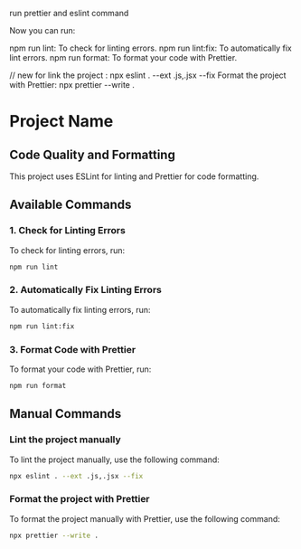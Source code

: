run prettier and eslint command

Now you can run:

npm run lint: To check for linting errors.
npm run lint:fix: To automatically fix lint errors.
npm run format: To format your code with Prettier.

// new
for link the project : npx eslint . --ext .js,.jsx --fix
Format the project with Prettier: npx prettier --write .

# Project Name

## Code Quality and Formatting

This project uses ESLint for linting and Prettier for code formatting.

## Available Commands

### 1. Check for Linting Errors

To check for linting errors, run:

```bash
npm run lint
```

### 2. Automatically Fix Linting Errors

To automatically fix linting errors, run:

```bash
npm run lint:fix
```

### 3. Format Code with Prettier

To format your code with Prettier, run:

```bash
npm run format
```

## Manual Commands

### Lint the project manually

To lint the project manually, use the following command:

```bash
npx eslint . --ext .js,.jsx --fix
```

### Format the project with Prettier

To format the project manually with Prettier, use the following command:

```bash
npx prettier --write .
```

